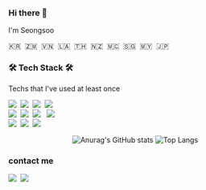 
### Hi there 👋
I'm Seongsoo

<p>🇰🇷&nbsp 🇿🇲&nbsp 🇻🇳&nbsp 🇱🇦&nbsp 🇹🇭&nbsp 🇳🇿&nbsp 🇲🇨&nbsp 🇸🇬&nbsp 🇲🇾&nbsp 🇯🇵</p>

<h3>🛠 Tech Stack 🛠</h3>

<p> Techs that I've used at least once </p>

<p>
  <img src="https://img.shields.io/badge/Java-007396?style=flat-square&logo=Java&logoColor=white"/></a>&nbsp 
  <img src="https://img.shields.io/badge/Javascript-ffb13b?style=flat-square&logo=javascript&logoColor=white"/></a>&nbsp
  <img src="https://img.shields.io/badge/HTML5-E34F26?style=flat-square&logo=HTML5&logoColor=white"/></a>&nbsp 
  <img src="https://img.shields.io/badge/CSS3-1572B6?style=flat-square&logo=css3&logoColor=white"/></a>&nbsp

  <br>
  <img src="https://img.shields.io/badge/Spring-6DB33F?style=flat-square&logo=Spring&logoColor=white"/></a>&nbsp
  <img src="https://img.shields.io/badge/Spring Boot-6DB33F?style=flat-square&logo=Spring Boot&logoColor=white"/></a>&nbsp 
  <img src="https://img.shields.io/badge/Vue.js-4FC08D?style=flat-square&logo=vue.js&logoColor=white"/></a> &nbsp
  <img src="https://img.shields.io/badge/Handlebar.js-000000?style=flat-square&logo=Handlebars.js&logoColor=white"/></a>&nbsp
  
  <br>
  <img src="https://img.shields.io/badge/OracleDB-F80000?style=flat-square&logo=Oracle&logoColor=white"/></a>&nbsp
  <img src="https://img.shields.io/badge/MariaDB-003545?style=flat-square&logo=MariaDB&logoColor=white"/></a>&nbsp
  <img src="https://img.shields.io/badge/MySQL-4479A1?style=flat-square&logo=MySQL&logoColor=white"/></a>&nbsp



  
<!--   <img src="https://img.shields.io/badge/Django-092E20?style=flat-square&logo=Django&logoColor=white"/></a>&nbsp  -->

<!--   <img src="https://img.shields.io/badge/HyperledgerFabric-DB3552?style=flat-square&logo=Hulu&logoColor=white"/></a>&nbsp  -->
<!--   <img src="https://img.shields.io/badge/aws-333664?style=flat-square&logo=amazon-aws&logoColor=white"/></a>&nbsp  -->
<!--   <img src="https://img.shields.io/badge/elasticsearch-005571?style=flat-square&logo=elasticsearch&logoColor=white"/></a>&nbsp  -->
</p>




<div style="text-align:center">
  
<!--   [![Velog's GitHub stats](https://velog-readme-stats.vercel.app/api?name=woo0_hooo&tag=기술면접대비)](https://velog.io/@woo0_hooo)
  [![Velog's GitHub stats](https://velog-readme-stats.vercel.app/api?name=woo0_hooo)](https://velog.io/@woo0_hooo) -->
  ![Anurag's GitHub stats](https://github-readme-stats.vercel.app/api?username=seongsoo96&theme=prussian&show_icons=true)
  ![Top Langs](https://github-readme-stats.vercel.app/api/top-langs/?username=seongsoo96&layout=compact&theme=prussian)



</div>
  


### contact me
<p>
  <a href="https://kimdevel.tistory.com"><img src="https://img.shields.io/badge/Blog-FFCD00?style=flat-square&logo=Telegraph&logoColor=white&link=https://kimdevel.tistory.com"/></a>&nbsp
  <a href="mailto:seongsoo.dev@gmail.com"><img src="https://img.shields.io/badge/Gmail-d14836?style=flat-square&logo=Gmail&logoColor=white&link=seongsoo.dev@gmail.com"/></a>
</p>

